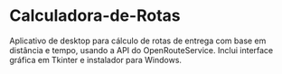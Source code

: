 # Calculadora-de-Rotas
Aplicativo de desktop para cálculo de rotas de entrega com base em distância e tempo, usando a API do OpenRouteService. Inclui interface gráfica em Tkinter e instalador para Windows.
